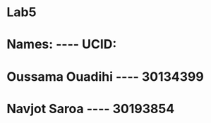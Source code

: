 # Lab5
# Names:           ---- UCID:
# Oussama Ouadihi  ---- 30134399
# Navjot  Saroa    ---- 30193854